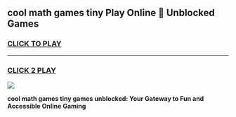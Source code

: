 
## cool math games tiny Play Online 👋 Unblocked Games
<h3>
<a href="https://news.freeplayer.one?title=cool_math_games_tiny&ref=17CMG">CLICK TO PLAY</a></h3>
<hr>

<h3>
<a href="https://news.freeplayer.one?title=cool_math_games_tiny&ref=17CMG">CLICK 2 PLAY</a>
  
</h3>

<a href="https://news.freeplayer.one?title=cool_math_games_tiny&ref=17CMG/"><img src="https://clearcache.store/games.png"></a>


**cool math games tiny games unblocked: Your Gateway to Fun and Accessible Online Gaming**
